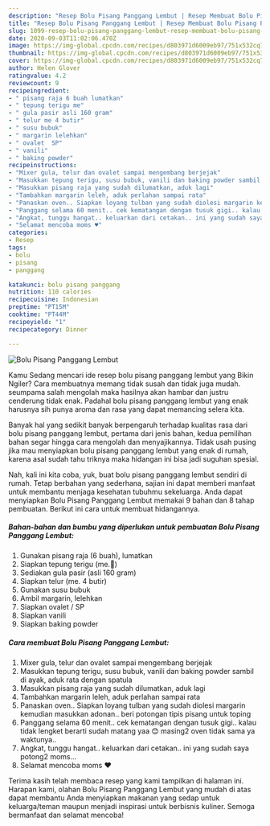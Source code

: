 ```yaml
---
description: "Resep Bolu Pisang Panggang Lembut | Resep Membuat Bolu Pisang Panggang Lembut Yang Enak Banget"
title: "Resep Bolu Pisang Panggang Lembut | Resep Membuat Bolu Pisang Panggang Lembut Yang Enak Banget"
slug: 1099-resep-bolu-pisang-panggang-lembut-resep-membuat-bolu-pisang-panggang-lembut-yang-enak-banget
date: 2020-09-03T11:02:06.470Z
image: https://img-global.cpcdn.com/recipes/d803971d6009eb97/751x532cq70/bolu-pisang-panggang-lembut-foto-resep-utama.jpg
thumbnail: https://img-global.cpcdn.com/recipes/d803971d6009eb97/751x532cq70/bolu-pisang-panggang-lembut-foto-resep-utama.jpg
cover: https://img-global.cpcdn.com/recipes/d803971d6009eb97/751x532cq70/bolu-pisang-panggang-lembut-foto-resep-utama.jpg
author: Helen Glover
ratingvalue: 4.2
reviewcount: 9
recipeingredient:
- " pisang raja 6 buah lumatkan"
- " tepung terigu me"
- " gula pasir asli 160 gram"
- " telur me 4 butir"
- " susu bubuk"
- " margarin lelehkan"
- " ovalet  SP"
- " vanili"
- " baking powder"
recipeinstructions:
- "Mixer gula, telur dan ovalet sampai mengembang berjejak"
- "Masukkan tepung terigu, susu bubuk, vanili dan baking powder sambil di ayak, aduk rata dengan spatula"
- "Masukkan pisang raja yang sudah dilumatkan, aduk lagi"
- "Tambahkan margarin leleh, aduk perlahan sampai rata"
- "Panaskan oven.. Siapkan loyang tulban yang sudah diolesi margarin kemudian masukkan adonan.. beri potongan tipis pisang untuk toping"
- "Panggang selama 60 menit.. cek kematangan dengan tusuk gigi.. kalau tidak lengket berarti sudah matang yaa 😊 masing2 oven tidak sama ya waktunya.."
- "Angkat, tunggu hangat.. keluarkan dari cetakan.. ini yang sudah saya potong2 moms..."
- "Selamat mencoba moms ♥️"
categories:
- Resep
tags:
- bolu
- pisang
- panggang

katakunci: bolu pisang panggang 
nutrition: 110 calories
recipecuisine: Indonesian
preptime: "PT15M"
cooktime: "PT44M"
recipeyield: "1"
recipecategory: Dinner

---
```



![Bolu Pisang Panggang Lembut](https://img-global.cpcdn.com/recipes/d803971d6009eb97/751x532cq70/bolu-pisang-panggang-lembut-foto-resep-utama.jpg)

Kamu Sedang mencari ide resep bolu pisang panggang lembut yang Bikin Ngiler? Cara membuatnya memang tidak susah dan tidak juga mudah. seumpama salah mengolah maka hasilnya akan hambar dan justru cenderung tidak enak. Padahal bolu pisang panggang lembut yang enak harusnya sih punya aroma dan rasa yang dapat memancing selera kita.



Banyak hal yang sedikit banyak berpengaruh terhadap kualitas rasa dari bolu pisang panggang lembut, pertama dari jenis bahan, kedua pemilihan bahan segar hingga cara mengolah dan menyajikannya. Tidak usah pusing jika mau menyiapkan bolu pisang panggang lembut yang enak di rumah, karena asal sudah tahu triknya maka hidangan ini bisa jadi suguhan spesial.


Nah, kali ini kita coba, yuk, buat bolu pisang panggang lembut sendiri di rumah. Tetap berbahan yang sederhana, sajian ini dapat memberi manfaat untuk membantu menjaga kesehatan tubuhmu sekeluarga. Anda dapat menyiapkan Bolu Pisang Panggang Lembut memakai 9 bahan dan 8 tahap pembuatan. Berikut ini cara untuk membuat hidangannya.

<!--inarticleads1-->

##### Bahan-bahan dan bumbu yang diperlukan untuk pembuatan Bolu Pisang Panggang Lembut:

1. Gunakan  pisang raja (6 buah), lumatkan
1. Siapkan  tepung terigu (me.🔼)
1. Sediakan  gula pasir (asli 160 gram)
1. Siapkan  telur (me. 4 butir)
1. Gunakan  susu bubuk
1. Ambil  margarin, lelehkan
1. Siapkan  ovalet / SP
1. Siapkan  vanili
1. Siapkan  baking powder




<!--inarticleads2-->

##### Cara membuat Bolu Pisang Panggang Lembut:

1. Mixer gula, telur dan ovalet sampai mengembang berjejak
1. Masukkan tepung terigu, susu bubuk, vanili dan baking powder sambil di ayak, aduk rata dengan spatula
1. Masukkan pisang raja yang sudah dilumatkan, aduk lagi
1. Tambahkan margarin leleh, aduk perlahan sampai rata
1. Panaskan oven.. Siapkan loyang tulban yang sudah diolesi margarin kemudian masukkan adonan.. beri potongan tipis pisang untuk toping
1. Panggang selama 60 menit.. cek kematangan dengan tusuk gigi.. kalau tidak lengket berarti sudah matang yaa 😊 masing2 oven tidak sama ya waktunya..
1. Angkat, tunggu hangat.. keluarkan dari cetakan.. ini yang sudah saya potong2 moms...
1. Selamat mencoba moms ♥️




Terima kasih telah membaca resep yang kami tampilkan di halaman ini. Harapan kami, olahan Bolu Pisang Panggang Lembut yang mudah di atas dapat membantu Anda menyiapkan makanan yang sedap untuk keluarga/teman maupun menjadi inspirasi untuk berbisnis kuliner. Semoga bermanfaat dan selamat mencoba!
